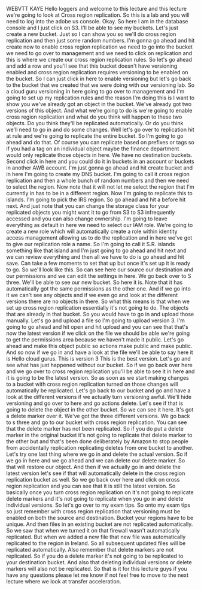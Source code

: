  
 WEBVTT 
 KAYE Hello loggers and welcome to this lecture and this lecture we're going to look at Cross region 
 replication. 
 So this is a lab and you will need to log into the adobe us console. 
 Okay. 
 So here I am in the database console and I just click on S3. 
 I'll be able to see my buckets. 
 Let's just create a new bucket. 
 Just so I can show you so we'll do cross region replication and then just some random numbers. 
 I'm gonna go ahead and hit create now to enable cross region replication we need to go into the bucket 
 we need to go over to management and we need to click on replication and this is where we create our 
 cross region replication rules. 
 So let's go ahead and add a row and you'll see that this bucket doesn't have versioning enabled and 
 cross region replication requires versioning to be enabled on the bucket. 
 So I can just click in here to enable versioning but let's go back to the bucket that we created that 
 we were doing with our versioning lab. 
 So a cloud guru versioning in here going to go over to management and I'm going to set up my replication 
 rules and the reason I'm doing this is I want to show you we've already got an object in the bucket. 
 We've already got two versions of this object. 
 And what we're going to do is we're going to enable cross region replication and what do you think will 
 happen to these two objects. 
 Do you think they'll be replicated automatically. 
 Or do you think we'll need to go in and do some changes. 
 Well let's go over to replication hit at rule and we're going to replicate the entire bucket. 
 So I'm going to go ahead and do that. 
 Of course you can replicate based on prefixes or tags so if you had a tag on an individual object maybe 
 the finance department would only replicate those objects in here. 
 We have no destination buckets. 
 Second click in here and you could do it in buckets in an account or buckets in another AWB account. 
 I'm just gonna go ahead and hit create bucket and in here I'm going to create my DNS bucket. 
 I'm going to call it cross region replication and then a whole bunch of random numbers and then we need 
 to select the region. 
 Now note that it will not let me select the region that I'm currently in has to be in a different region. 
 Now I'm going to replicate this to islands. 
 I'm going to pick the IRS region. 
 So go ahead and hit a before hit next. 
 And just note that you can change the storage class for your replicated objects you might want it to 
 go from S3 to S3 infrequently accessed and you can also change ownership. 
 I'm going to leave everything as default in here we need to select our IAM role. 
 We're going to create a new role which will automatically create a role within identity access management 
 allowing us to do the replication and in here we've got to give our replication role a name. 
 So I'm going to call it S.R. islands something like that island and I'm just going to go ahead and hit 
 next and we can review everything and then all we have to do is go ahead and hit save. 
 Can take a few moments to set that up but once it's set up it is ready to go. 
 So we'll look like this. 
 So can see here our source our destination and our permissions and we can edit the settings in here. 
 We go back over to S three. 
 We'll be able to see our new bucket. 
 So here it is. 
 Note that it has automatically got the same permissions as the other one. 
 And if we go into it we can't see any objects and if we even go and look at the different versions there 
 are no objects in there. 
 So what this means is that when we set up cross region replication essentially it's not going to do. 
 The objects that are already in that bucket. 
 So you would have to go in and upload those manually. 
 Let's go and upload a file so I'm going to upload version 3. 
 I'm going to go ahead and hit open and hit upload and you can see that that's now the latest version 
 if we click on the file we should be able we're going to get the permissions area because we haven't 
 made it public. 
 Let's go ahead and make this object public so actions make public and make public. 
 And so now if we go in and have a look at the file we'll be able to say here it is Hello cloud gurus. 
 This is version 3 This is the best version. 
 Let's go and see what has just happened without our bucket. 
 So if we go back over here and we go over to cross region replication you'll be able to see it in here 
 and it is going to be the latest version. 
 So as soon as we start making changes to a bucket with cross region replication turned on those changes 
 will automatically be replicated. 
 Let's go back to our bucket and go and have a look at the different versions if we actually turn versioning 
 awful. 
 We'll hide versioning and go over to here and go actions delete. 
 Let's see if that is going to delete the object in the other bucket. 
 So we can see it here. 
 It's got a delete marker over it. 
 We've got the three different versions. 
 We go back to s three and go to our bucket with cross region replication. 
 You can see that the delete marker has not been replicated. 
 So if you do put a delete marker in the original bucket it's not going to replicate that delete marker 
 to the other but and that's been done deliberately by Amazon to stop people from accidentally replication 
 replicating deletes from one bucket to another. 
 Let's try one last thing where we go in and delete the actual version. 
 So if we go in here and we go ahead and we can delete our delete marker. 
 So that will restore our object. 
 And then if we actually go in and delete the latest version let's see if that will automatically delete 
 in the cross region replication bucket as well. 
 So we go back over here and click on cross region replication and you can see that it is still the latest 
 version. 
 So basically once you turn cross region replication on it's not going to replicate delete markers and 
 it's not going to replicate when you go in and delete individual versions. 
 So let's go over to my exam tips. 
 So onto my exam tips so just remember with cross region replication that versioning must be enabled 
 on both the source and destination. 
 Bucket your regions have to be unique. 
 And then files in an existing bucket are not replicated automatically. 
 So we saw that when we turned it on that firewall wasn't automatically replicated. 
 But when we added a new file that new file was automatically replicated to the region in Ireland. 
 So all subsequent updated files will be replicated automatically. 
 Also remember that delete markers are not replicated. 
 So if you do a delete marker it's not going to be replicated to your destination bucket. 
 And also that deleting individual versions or delete markers will also not be replicated. 
 So that is it for this lecture guys if you have any questions please let me know if not feel free to 
 move to the next lecture where we look at transfer acceleration.